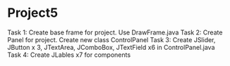 # Project5
Task 1: Create base frame for project. Use DrawFrame.java
Task 2: Create Panel for project. Create new class ControlPanel
Task 3: Create JSlider, JButton x 3, JTextArea, JComboBox, JTextField x6 in ControlPanel.java
Task 4: Create JLables x7 for components 